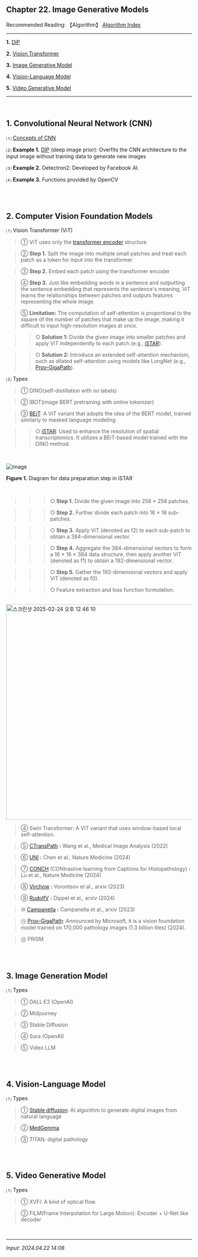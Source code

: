 ## **Chapter 22. Image Generative Models**

Recommended Reading: 【Algorithm】 [Algorithm Index](https://jb243.github.io/pages/1278)

---

**1.** [DIP](#1-dip)

**2.** [Vision Transformer](#2-vision-transformer)

**3.** [Image Generative Model](#3-image-generative-model)

**4.** [Vision-Language Model](#4-vision-language-model)

**5.** [Video Generative Model](#5-video-generative-model)

---

<br>

## **1. Convolutional Neural Network (CNN)**

⑴ [Concepts of CNN](https://jb243.github.io/pages/2152)

⑵ **Example 1.** [DIP](https://jb243.github.io/pages/2164) (deep image prior): Overfits the CNN architecture to the input image without training data to generate new images

⑶ **Example 2.** Detectron2: Developed by Facebook AI.

⑷ **Example 3.** Functions provided by OpenCV 

<br>

<br>

## **2. Computer Vision Foundation Models**

⑴ Vision Transformer (ViT)

> ① ViT uses only the [transformer encoder](https://jb243.github.io/pages/325#:1.-,,-\(transformerencoder\)) structure

> ② **Step 1.** Split the image into multiple small patches and treat each patch as a token for input into the transformer

> ③ **Step 2.** Embed each patch using the transformer encoder

> ④ **Step 3.** Just like embedding words in a sentence and outputting the sentence embedding that represents the sentence's meaning, ViT learns the relationships between patches and outputs features representing the whole image.

> ⑤ **Limitation:** The computation of self-attention is proportional to the square of the number of patches that make up the image, making it difficult to input high-resolution images at once.

>> ○ **Solution 1:** Divide the given image into smaller patches and apply ViT independently to each patch (e.g., [iSTAR](https://www.nature.com/articles/s41587-023-02019-9)).

>> ○ **Solution 2:** Introduce an extended self-attention mechanism, such as dilated self-attention using models like LongNet (e.g., [Prov-GigaPath](https://www.nature.com/articles/s41586-024-07441-w)).

⑵ Types

> ① DINO(self-distillation with no labels)

> ② IBOT(image BERT pretraining with online tokenizer)

> ③ [BEiT](https://nate9389.tistory.com/325#:~:text=%E2%91%A0-,BERT,-%2C%20RoBERTa%2C): A ViT variant that adopts the idea of the BERT model, trained similarly to masked language modeling.

>> ○ [iSTAR](https://www.nature.com/articles/s41587-023-02019-9): Used to enhance the resolution of spatial transcriptomics. It utilizes a BEiT-based model trained with the DINO method.

<br>

![image](https://github.com/user-attachments/assets/f17eb8ba-feb8-4957-a564-3edae5a381c5)

**Figure 1.** Diagram for data preparation step in iSTAR

<br>

>>> ○ **Step 1.** Divide the given image into 256 × 256 patches.  

>>> ○ **Step 2.** Further divide each patch into 16 × 16 sub-patches.  

>>> ○ **Step 3.** Apply ViT (denoted as f2) to each sub-patch to obtain a 384-dimensional vector.  

>>> ○ **Step 4.** Aggregate the 384-dimensional vectors to form a 16 × 16 × 384 data structure, then apply another ViT (denoted as f1) to obtain a 192-dimensional vector.  

>>> ○ **Step 5.** Gather the 192-dimensional vectors and apply ViT (denoted as f0).  

>>> ○ Feature extraction and loss function formulation.

<br>

<img width="583" alt="스크린샷 2025-02-24 오후 12 46 10" src="https://github.com/user-attachments/assets/ac4aeea6-b9ee-4e9a-9a9b-d9c5ff831c28" />

<br>

> ④ Swin Transformer: A ViT variant that uses window-based local self-attention.

> ⑤ [CTransPath](https://www.sciencedirect.com/science/article/pii/S1361841522002043) **:** Wang et al., Medical Image Analysis (2022)

> ⑥ [UNI](https://www.nature.com/articles/s41591-024-02857-3) **:** Chen et al., Nature Medicine (2024)

> ⑦ [CONCH](https://www.nature.com/articles/s41591-024-02856-4) (CONtrastive learning from Captions for Histopathology) **:** Lu et al., Nature Medicine (2024)

> ⑧ [Virchow](https://arxiv.org/abs/2309.07778) **:** Vorontsov et al., arxiv (2023)

> ⑨ [RudolfV](https://arxiv.org/abs/2401.04079) **:** Dippel et al., arxiv (2024)

> ⑩ [Campanella](https://arxiv.org/abs/2310.07033) **:** Campanella et al., arxiv (2023)

> ⑪ [Prov-GigaPath](https://www.nature.com/articles/s41586-024-07441-w): Announced by Microsoft, it is a vision foundation model trained on 170,000 pathology images (1.3 billion tiles) (2024).

> ⑫ PRISM

<br>

<br>

## **3. Image Generation Model** 

⑴ Types

> ① DALL·E3 (OpenAI)

> ② Midjourney

> ③ Stable Diffusion

> ④ Sora (OpenAI)

> ⑤ Video LLM

<br>

<br>

## **4. Vision-Language Model** 

⑴ Types

> ① [Stable diffusion](https://colab.research.google.com/github/huggingface/notebooks/blob/main/diffusers/stable_diffusion.ipynb): AI algorithm to generate digital images from natural language

> ② [MedGemma](https://github.com/google-health/medgemma) 

> ③ TITAN: digital pathology 

<br>

<br>

## **5. Video Generative Model**

⑴ Types

> ① XVFI: A kind of optical flow.

> ② FILM(Frame Interpolation for Large Motion): Encoder + U-Net like decoder  

<br>

---

_Input: 2024.04.22 14:08_
